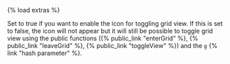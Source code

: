 {% load extras %}

Set to true if you want to enable the icon for toggling grid view. If this is
set to false, the icon will not appear but it will still be possible to toggle
grid view using the public functions ({% public_link "enterGrid" %},
{% public_link "leaveGrid" %}, {% public_link "toggleView" %}) and the `g`
{% link "hash parameter" %}.
